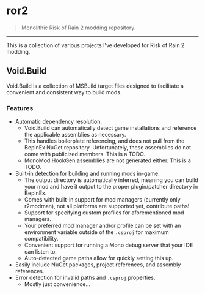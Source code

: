# ror2

> Monolithic Risk of Rain 2 modding repository.

---

This is a collection of various projects I've developed for Risk of Rain 2
modding.

## Void.Build

Void.Build is a collection of MSBuild target files designed to facilitate a
convenient and consistent way to build mods.

### Features

- Automatic dependency resolution.
  - Void.Build can automatically detect game installations and reference the
    applicable assemblies as necessary.
  - This handles boilerplate referencing, and does not pull from the BepinEx
    NuGet repository. Unfortunately, these assemblies do not come with
    publicized members. This is a TODO.
  - MonoMod HookGen assemblies are not generated either. This is a TODO.
- Built-in detection for building and running mods in-game.
  - The output directory is automatically inferred, meaning you can build your
    mod and have it output to the proper plugin/patcher directory in BepinEx.
  - Comes with built-in support for mod managers (currently only r2modman), not
    all platforms are supported yet, contribute paths!
  - Support for specifying custom profiles for aforementioned mod managers.
  - Your preferred mod manager and/or profile can be set with an environment
    variable outside of the `.csproj` for maximum compatibility.
  - Convenient support for running a Mono debug server that your IDE can listen
    to.
  - Auto-detected game paths allow for quickly setting this up.
- Easily include NuGet packages, project references, and assembly references.
- Error detection for invalid paths and `.csproj` properties.
  - Mostly just convenience...
